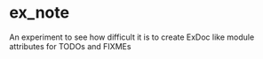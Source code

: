 ex_note
=======

An experiment to see how difficult it is to create ExDoc like module attributes for TODOs and FIXMEs 

